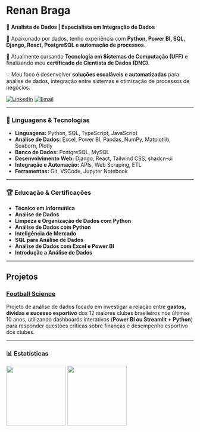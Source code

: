 # **Renan Braga**

🎯 **Analista de Dados | Especialista em Integração de Dados**  

🚀 Apaixonado por dados, tenho experiência com **Python, Power BI, SQL, Django, React, PostgreSQL e automação de processos**.  

📍 Atualmente cursando **Tecnologia em Sistemas de Computação (UFF)** e finalizando meu **certificado de Cientista de Dados (DNC)**.  

💡 Meu foco é desenvolver **soluções escaláveis e automatizadas** para análise de dados, integração entre sistemas e otimização de processos de negócios.

[![LinkedIn](https://img.shields.io/badge/LinkedIn-0077B5?style=for-the-badge&logo=linkedin&logoColor=white)](https://www.linkedin.com/in/renanmrbraga)
[![Email](https://img.shields.io/badge/Email-D14836?style=for-the-badge&logo=gmail&logoColor=white)](mailto:renanmbraga@outlook.com)

---

### 🤖 Linguagens & Tecnologias

- **Linguagens:** Python, SQL, TypeScript, JavaScript
- **Análise de Dados:** Excel, Power BI, Pandas, NumPy, Matplotlib, Seaborn, Plotly
- **Banco de Dados:** PostgreSQL, MySQL
- **Desenvolvimento Web:** Django, React, Tailwind CSS, shadcn-ui
- **Integração e Automação:** APIs, Web Scraping, ETL
- **Ferramentas:** Git, VSCode, Jupyter Notebook

---

### 🏆 Educação & Certificações

- **Técnico em Informática**
- **Análise de Dados**
- **Limpeza e Organização de Dados com Python**
- **Análise de Dados com Python**
- **Inteligência de Mercado**
- **SQL para Análise de Dados**
- **Análise de Dados com Excel e Power BI**
- **Introdução a Análise de Dados**

<p></p>

---  

## Projetos

### [Football Science](https://github.com/renanmrbraga/footballscience)

Projeto de análise de dados focado em investigar a relação entre **gastos, dívidas e sucesso esportivo** dos 12 maiores clubes brasileiros nos últimos 10 anos, utilizando dashboards interativos (**Power BI ou Streamlit + Python**) para responder questões críticas sobre finanças e desempenho esportivo dos clubes.

---

### 📊 Estatísticas

<p align="left">
   <img height="160px" src="https://github-readme-stats.vercel.app/api?username=renanmrbraga&show_icons=true&theme=dark&locale=pt-br" />
   <img height="160px" src="https://github-readme-stats.vercel.app/api/top-langs/?username=renanmrbraga&layout=compact&langs_count=10&theme=dark&locale=pt-br" />
</p>
